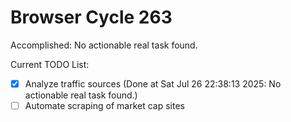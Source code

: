 # Browser Cycle 263

Accomplished: No actionable real task found.

Current TODO List:

- [x] Analyze traffic sources  (Done at Sat Jul 26 22:38:13 2025: No actionable real task found.)
- [ ] Automate scraping of market cap sites